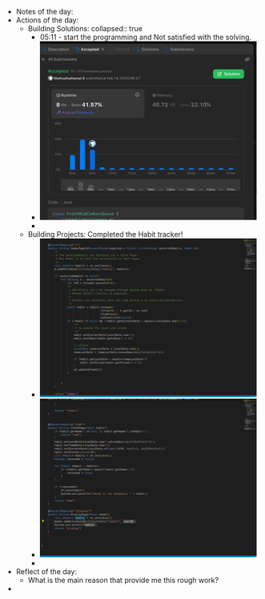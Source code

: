 - Notes of the day:
- Actions of the day:
	- Building Solutions:
	  collapsed:: true
		- 05:11 - start the programming and Not satisfied with the solving.
		- ![image.png](../assets/image_1739494681642_0.png)
		-
	- Building Projects: Completed the Habit tracker!
		- ![image.png](../assets/image_1739554758256_0.png)
		- ![image.png](../assets/image_1739554774233_0.png)
		-
- Reflect of the day:
	- What is the main reason that provide me this rough work?
-